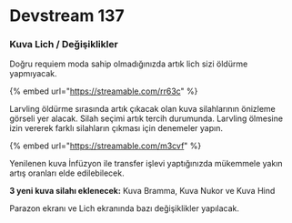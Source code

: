 # Devstream 137

### Kuva Lich / Değişiklikler

Doğru requiem moda sahip olmadığınızda artık lich sizi öldürme yapmıyacak.

{% embed url="https://streamable.com/rr63c" %}

Larvling öldürme sırasında artık çıkacak olan kuva silahlarının önizleme görseli yer alacak. Silah seçimi artık tercih durumunda. Larvling ölmesine izin vererek farklı silahların çıkması için denemeler yapın.

{% embed url="https://streamable.com/m3cvf" %}

Yenilenen kuva İnfüzyon ile transfer işlevi yaptığınızda mükemmele yakın artış oranları elde edilebilecek.

**3 yeni kuva silahı eklenecek:** Kuva Bramma, Kuva Nukor ve Kuva Hind

Parazon ekranı ve Lich ekranında bazı değişiklikler yapılacak.

